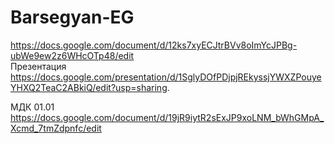 # Barsegyan-EG
https://docs.google.com/document/d/12ks7xyECJtrBVv8oImYcJPBg-ubWe9ew2z6WHcOTp48/edit  
Презентация  
https://docs.google.com/presentation/d/1SglyDOfPDjpjREkyssjYWXZPouyeYHXQ2TeaC2ABkiQ/edit?usp=sharing.  
 
МДК 01.01 
https://docs.google.com/document/d/19jR9iytR2sExJP9xoLNM_bWhGMpA_Xcmd_7tmZdpnfc/edit
